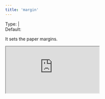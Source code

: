 ```yaml
---
title: 'margin'
--- 
```


Type: <TypeContainer><Type children='<string>'/> | <Type children='<object'/></TypeContainer><br/>
Default: <Type children="'0.35cm'"/>

It sets the paper margins.

<Iframe
  src="https://api.microlink.io/?url=https://basecamp.com/shapeup/0.3-chapter-01&pdf&embed=pdf.url&margin=4mm&format=A6&meta=false"
/>

<MultiCodeEditor languages={{
  HTML: `<iframe width="650px" src="https://api.microlink.io/?url=https://basecamp.com/shapeup/0.3-chapter-01&pdf&embed=pdf.url&margin=4mm"></iframe>`,
  Shell: `microlink https://basecamp.com/shapeup/0.3-chapter-01&pdf&margin=4mm`,
  'JavaScript': `const mql = require('@microlink/mql')
 
module.exports = async () => {
  const { status, data, response } = await mql(
    'http://www.antirez.com/news/128', { 
      pdf: true,
      margin: '4mm'
  })
  console.log(data)
}
  `
  }} 
/>

All possible units are:

- <Type children="'px'"/> for pixel.
- <Type children="'in'"/> for inches.
- <Type children="'cm'"/> for centimeters.
- <Type children="'mm'"/> for millimeters.

You can pass an <Type children='<object>'/> specifing each corner side of the paper:

```js
{
  margin: {
    top: '4mm',
    bottom: '4mm',
    left: '4mm',
    right: '4mm'
  }
}
```

Or, in case you pass an <Type children='<string>'/>, it will be used for all the sides:

```js
{
  margin: '4mm'
}
```
